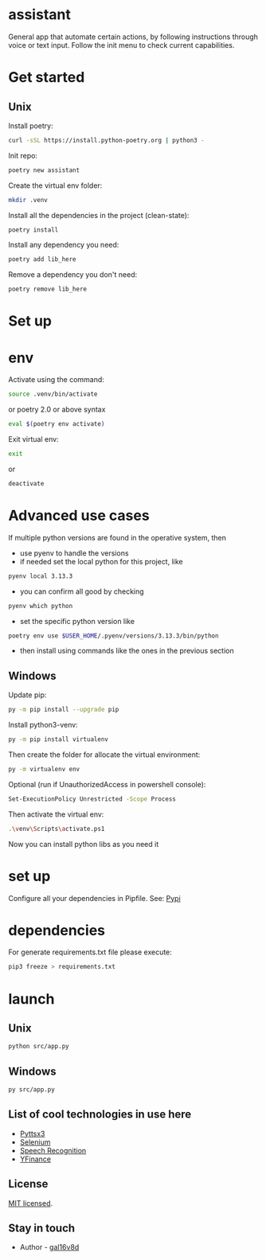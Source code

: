 # assistant

General app that automate certain actions, by following instructions through voice or text input. Follow the init menu to check current capabilities.

# Get started

## Unix

Install poetry:

```bash
curl -sSL https://install.python-poetry.org | python3 -
```

Init repo:

```bash
poetry new assistant
```

Create the virtual env folder:

```bash
mkdir .venv
```

Install all the dependencies in the project (clean-state):

```bash
poetry install
```

Install any dependency you need:

```bash
poetry add lib_here
```

Remove a dependency you don't need:

```bash
poetry remove lib_here
```

# Set up

# env

Activate using the command:

```bash
source .venv/bin/activate
```

or poetry 2.0 or above syntax

```bash
eval $(poetry env activate)
```

Exit virtual env:

```bash
exit
```

or

```bash
deactivate
```

# Advanced use cases

If multiple python versions are found in the operative system, then

- use pyenv to handle the versions
- if needed set the local python for this project, like

```bash
pyenv local 3.13.3
```

- you can confirm all good by checking

```bash
pyenv which python
```

- set the specific python version like

```bash
poetry env use $USER_HOME/.pyenv/versions/3.13.3/bin/python
```

- then install using commands like the ones in the previous section

## Windows

Update pip:

```bash
py -m pip install --upgrade pip
```

Install python3-venv:

```bash
py -m pip install virtualenv
```

Then create the folder for allocate the virtual environment:

```bash
py -m virtualenv env
```

Optional (run if UnauthorizedAccess in powershell console):

```bash
Set-ExecutionPolicy Unrestricted -Scope Process
```

Then activate the virtual env:

```bash
.\venv\Scripts\activate.ps1
```

Now you can install python libs as you need it

# set up

Configure all your dependencies in Pipfile.
See: [Pypi](https://pypi.org/)

# dependencies

For generate requirements.txt file please execute:

```bash
pip3 freeze > requirements.txt
```

# launch

## Unix

```bash
python src/app.py
```

## Windows

```bash
py src/app.py
```

## List of cool technologies in use here

- [Pyttsx3](https://github.com/nateshmbhat/pyttsx3)
- [Selenium](https://www.selenium.dev/)
- [Speech Recognition](https://github.com/Uberi/speech_recognition#readme)
- [YFinance](https://github.com/ranaroussi/yfinance)

## License

[MIT licensed](LICENSE).

## Stay in touch

- Author - [gal16v8d](https://github.com/gal16v8d)